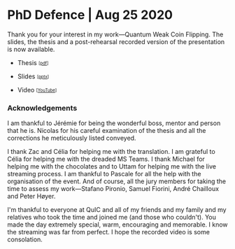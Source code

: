  

 

# PhD Defence | Aug 25 2020

Thank you for your interest in my work—Quantum Weak Coin Flipping. The slides, the thesis and a post-rehearsal recorded version of the presentation is now available.

- Thesis <sub><sup>[[pdf](attachments/thesis1v1e_submissionToULB.pdf)]</sup></sub>

- Slides <sub><sup>[[pptx](attachments/CF_defence.pptx)]</sup></sub>

- Video <sub><sup>[[YouTube](https://youtu.be/Fx9DWLdjJBw)]</sup></sub>

### Acknowledgements

I am thankful to Jérémie for being the wonderful boss, mentor and person that he is. Nicolas for his careful examination of the thesis and all the corrections he meticulously listed conveyed. 

I thank Zac and Célia for helping me with the translation. I am grateful to Célia for helping me with the dreaded MS Teams. I thank Michael for helping me with the chocolates and to Uttam for helping me with the live streaming process. I am thankful to Pascale for all the help with the organisation of the event. And of course, all the jury members for taking the time to assess my work—Stafano Pironio, Samuel Fiorini, André Chailloux and Peter Høyer.

I'm thankful to everyone at QuIC and all of my friends and my family and my relatives who took the time and joined me (and those who couldn't). You made the day extremely special, warm, encouraging and memorable. I know the streaming was far from perfect. I hope the recorded video is some consolation.